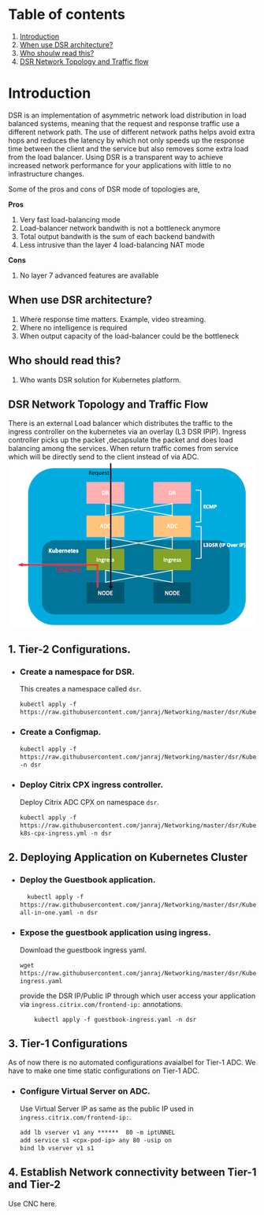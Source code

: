 # Table of contents
1. [Introduction](#introduction)
2. [When use DSR architecture?](#when)
3. [Who shoulw read this?](#who)
4. [DSR Network Topology and Traffic flow](#topology)

# **Introduction**
DSR is an implementation of asymmetric network load distribution in load balanced systems, meaning that the request and response traffic use a different network path.
The use of different network paths helps avoid extra hops and reduces the latency by which not only speeds up the response time between the client and the service but also removes some extra load from the load balancer. Using DSR is a transparent way to achieve increased network performance for your applications with little to no infrastructure changes.

Some of the pros and cons of DSR mode of topologies are,

**Pros**

1. Very fast load-balancing mode
2. Load-balancer network bandwith is not a bottleneck anymore
3. Total output bandwith is the sum of each backend bandwith
4. Less intrusive than the layer 4 load-balancing NAT mode

**Cons**

1. No layer 7 advanced features are available

<a name="when"></a>
## **When use DSR architecture?**

1. Where response time matters. Example, video streaming.
2. Where no intelligence is required
3. When output capacity of the load-balancer could be the bottleneck

<a name="who"></a>
## **Who should read this?**

1. Who wants DSR solution for Kubernetes platform.

<a name="topology"></a>
## **DSR Network Topology and Traffic Flow**

There is an external Load balancer which distributes the traffic to the ingress controller on the kubernetes via an overlay (L3 DSR IPIP). Ingress controller picks up the packet ,decapsulate the packet and does load balancing among the services. When return traffic comes from service which will be directly send to the client instead of via ADC.
![](./images/DSR_Traffic_FLow.png)


## **1. Tier-2 Configurations.**
- ### **Create a namespace  for DSR.**

	This creates a namespace called ```dsr```.

	```
	kubectl apply -f https://raw.githubusercontent.com/janraj/Networking/master/dsr/KubernetesConfig/dsr_namespace.yaml
	```

- ### **Create a Configmap.**

	```
	kubectl apply -f https://raw.githubusercontent.com/janraj/Networking/master/dsr/KubernetesConfig/cpx_config.yaml -n dsr
	```

- ### **Deploy Citrix CPX ingress controller.**

	Deploy Citrix ADC CPX on namespace ```dsr```.
	```
	kubectl apply -f https://raw.githubusercontent.com/janraj/Networking/master/dsr/KubernetesConfig/citrix-k8s-cpx-ingress.yml -n dsr
	```

## **2. Deploying Application on Kubernetes Cluster**

- ### **Deploy the Guestbook application.**

	```
	  kubectl apply -f https://raw.githubusercontent.com/janraj/Networking/master/dsr/KubernetesConfig/guestbook-all-in-one.yaml -n dsr 
	```
- ### **Expose the guestbook application using ingress.**

	Download the guestbook ingress yaml.
	```
	wget https://raw.githubusercontent.com/janraj/Networking/master/dsr/KubernetesConfig/guestbook-ingress.yaml
	```
	provide the DSR IP/Public IP through which user access your application via ```ingress.citrix.com/frontend-ip:``` annotations.
	```
     	kubectl apply -f guestbook-ingress.yaml -n dsr
	```

## **3. Tier-1 Configurations**

   As of now there is no automated configurations avaialbel for Tier-1 ADC. We have to make one time static configurations on Tier-1 ADC.

- ### Configure Virtual Server on ADC.

	Use Virtual Server IP as same as the public IP used in ```ingress.citrix.com/frontend-ip:```. 

	```
	add lb vserver v1 any ******  80 -m iptUNNEL
	add service s1 <cpx-pod-ip> any 80 -usip on
	bind lb vserver v1 s1
	```

## **4. Establish Network connectivity between Tier-1 and Tier-2**
 
Use CNC here.


